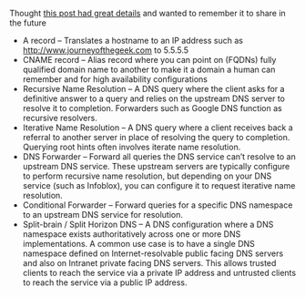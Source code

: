 Thought [this post had great details](https://journeyofthegeek.com/2020/03/06/azure-private-link-and-dns-part-2/) and wanted to remember it to share in the future

- A record – Translates a hostname to an IP address such as http://www.journeyofthegeek.com to 5.5.5.5
- CNAME record – Alias record where you can point on (FQDNs) fully qualified domain name to another to make it a domain a human can remember and for high availability configurations
- Recursive Name Resolution – A DNS query where the client asks for a definitive answer to a query and relies on the upstream DNS server to resolve it to completion.  Forwarders such as Google DNS function as recursive resolvers.
- Iterative Name Resolution – A DNS query where a client receives back a referral to another server in place of resolving the query to completion.  Querying root hints often involves iterate name resolution.
- DNS Forwarder – Forward all queries the DNS service can’t resolve to an upstream DNS service.  These upstream servers are typically configure to perform recursive name resolution, but depending on your DNS service (such as Infoblox), you can configure it to request iterative name resolution.
- Conditional Forwarder – Forward queries for a specific DNS namespace to an upstream DNS service for resolution.
- Split-brain / Split Horizon DNS – A DNS configuration where a DNS namespace exists authoritatively across one or more DNS implementations.  A common use case is to have a single DNS namespace defined on Internet-resolvable public facing DNS servers and also on Intranet private facing DNS servers.  This allows trusted clients to reach the service via a private IP address and untrusted clients to reach the service via a public IP address.
